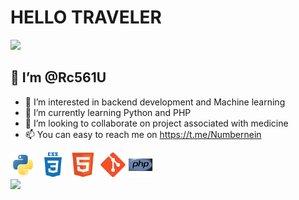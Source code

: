 <h1>HELLO TRAVELER</h1>
<div id="header"  align="left">
  <img src="https://media.giphy.com/media/PgLLtnqHts1woXeKpy/giphy.gif" width="400"/>  
</div>
<div id="badges">
</div>

## 👋 I’m @Rc561U
- 👀 I’m interested in backend development and Machine learning 
- 🌱 I’m currently learning Python and PHP
- 💞️ I’m looking to collaborate on project associated with medicine
- 📫 You can easy to reach me on https://t.me/Numbernein
<div>
  <img src="https://github.com/devicons/devicon/blob/master/icons/python/python-original.svg" title="Spring" alt="Spring" width="40" height="40"/>&nbsp;
  <img src="https://github.com/devicons/devicon/blob/master/icons/css3/css3-plain-wordmark.svg"  title="CSS3" alt="CSS" width="40" height="40"/>&nbsp;
  <img src="https://github.com/devicons/devicon/blob/master/icons/html5/html5-original.svg" title="HTML5" alt="HTML" width="40" height="40"/>&nbsp;
  <img src="https://github.com/devicons/devicon/blob/master/icons/git/git-original.svg" title="Git" **alt="Git" width="40" height="40"/>
  <img src="https://github.com/devicons/devicon/blob/master/icons/php/php-original.svg" title="Git" **alt="Git" width="40" height="40"/>

</div>
<!---
Rc561U/Rc561U is a ✨ special ✨ repository because its `README.md` (this file) appears on your GitHub profile.
You can click the Preview link to take a look at your changes.
--->



<img src="https://www.codewars.com/users/Rc561U/badges/large">
